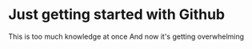 # Just getting started with Github

This is too much knowledge at once
And now it's getting overwhelming   
